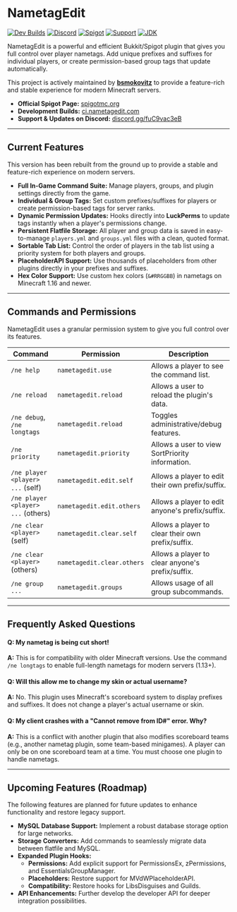 # NametagEdit

[![Dev Builds](https://img.shields.io/badge/Jenkins-Development%20Builds-lightgrey.svg)](https://ci.nametagedit.com/job/NametagEdit)
[![Discord](https://img.shields.io/discord/893946808949850122?color=7289DA&label=Discord&logo=discord&logoColor=white)](https://discord.gg/fuC9vac3eB)
[![Spigot](https://img.shields.io/badge/Spigot-Project%20Page-yellow.svg)](https://www.spigotmc.org/resources/nametagedit.3836/)
[![Support](https://img.shields.io/badge/Minecraft-1.8%20--%201.20+-green.svg)](https://www.spigotmc.org/resources/nametagedit.3836/)
[![JDK](https://img.shields.io/badge/JDK-17+-blue.svg)](https://adoptium.net/)

NametagEdit is a powerful and efficient Bukkit/Spigot plugin that gives you full control over player nametags. Add unique prefixes and suffixes for individual players, or create permission-based group tags that update automatically.

This project is actively maintained by **[bsmokovitz](https://github.com/bsmokovitz)** to provide a feature-rich and stable experience for modern Minecraft servers.

*   **Official Spigot Page:** [spigotmc.org](https://www.spigotmc.org/resources/nametagedit.3836/)
*   **Development Builds:** [ci.nametagedit.com](https://ci.nametagedit.com/job/NametagEdit)
*   **Support & Updates on Discord:** [discord.gg/fuC9vac3eB](https://discord.gg/fuC9vac3eB)

---

## Current Features

This version has been rebuilt from the ground up to provide a stable and feature-rich experience on modern servers.

*   **Full In-Game Command Suite:** Manage players, groups, and plugin settings directly from the game.
*   **Individual & Group Tags:** Set custom prefixes/suffixes for players or create permission-based tags for server ranks.
*   **Dynamic Permission Updates:** Hooks directly into **LuckPerms** to update tags instantly when a player's permissions change.
*   **Persistent Flatfile Storage:** All player and group data is saved in easy-to-manage `players.yml` and `groups.yml` files with a clean, quoted format.
*   **Sortable Tab List:** Control the order of players in the tab list using a priority system for both players and groups.
*   **PlaceholderAPI Support:** Use thousands of placeholders from other plugins directly in your prefixes and suffixes.
*   **Hex Color Support:** Use custom hex colors (`&#RRGGBB`) in nametags on Minecraft 1.16 and newer.

---

## Commands and Permissions

NametagEdit uses a granular permission system to give you full control over its features.

| Command                                | Permission                    | Description                                       |
| -------------------------------------- | ----------------------------- | ------------------------------------------------- |
| `/ne help`                             | `nametagedit.use`             | Allows a player to see the command list.          |
| `/ne reload`                           | `nametagedit.reload`          | Allows a user to reload the plugin's data.        |
| `/ne debug`, `/ne longtags`            | `nametagedit.reload`          | Toggles administrative/debug features.            |
| `/ne priority`                         | `nametagedit.priority`        | Allows a user to view SortPriority information.   |
| `/ne player <player> ...` (self)       | `nametagedit.edit.self`       | Allows a player to edit their own prefix/suffix.  |
| `/ne player <player> ...` (others)     | `nametagedit.edit.others`     | Allows a player to edit anyone's prefix/suffix.   |
| `/ne clear <player>` (self)            | `nametagedit.clear.self`      | Allows a player to clear their own prefix/suffix. |
| `/ne clear <player>` (others)          | `nametagedit.clear.others`    | Allows a player to clear anyone's prefix/suffix.  |
| `/ne group ...`                        | `nametagedit.groups`          | Allows usage of all group subcommands.            |

---

## Frequently Asked Questions

#### Q: My nametag is being cut short!

**A:** This is for compatibility with older Minecraft versions. Use the command `/ne longtags` to enable full-length nametags for modern servers (1.13+).

#### Q: Will this allow me to change my skin or actual username?

**A:** No. This plugin uses Minecraft's scoreboard system to display prefixes and suffixes. It does not change a player's actual username or skin.

#### Q: My client crashes with a "Cannot remove from ID#" error. Why?

**A:** This is a conflict with another plugin that also modifies scoreboard teams (e.g., another nametag plugin, some team-based minigames). A player can only be on one scoreboard team at a time. You must choose one plugin to handle nametags.

---

## Upcoming Features (Roadmap)

The following features are planned for future updates to enhance functionality and restore legacy support.

*   **MySQL Database Support:** Implement a robust database storage option for large networks.
*   **Storage Converters:** Add commands to seamlessly migrate data between flatfile and MySQL.
*   **Expanded Plugin Hooks:**
    *   **Permissions:** Add explicit support for PermissionsEx, zPermissions, and EssentialsGroupManager.
    *   **Placeholders:** Restore support for MVdWPlaceholderAPI.
    *   **Compatibility:** Restore hooks for LibsDisguises and Guilds.
*   **API Enhancements:** Further develop the developer API for deeper integration possibilities.